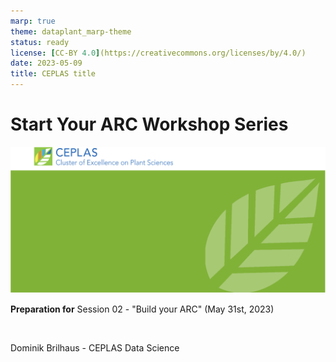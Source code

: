 ```yaml
---
marp: true
theme: dataplant_marp-theme
status: ready
license: [CC-BY 4.0](https://creativecommons.org/licenses/by/4.0/)
date: 2023-05-09
title: CEPLAS title
---
```


# Start Your ARC Workshop Series

<!-- Title slide to class -->

<!-- _color: white -->
<!-- _paginate: false -->
<!-- _footer: "" -->

![bg fit](../img/background_title_ceplas.drawio.svg)

**Preparation for** Session 02 - "Build your ARC"
(May 31st, 2023)

<br>

Dominik Brilhaus - CEPLAS Data Science
